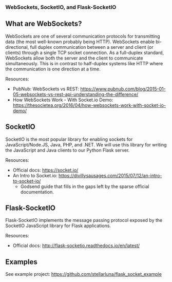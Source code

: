 ### WebSockets, SocketIO, and Flask-SocketIO

## What are WebSockets?

WebSockets are one of several communication protocols for transmitting data (the
most well-known probably being HTTP). WebSockets enable bi-directional, full duplex
communication between a server and client (or clients) through a single TCP socket
connection. As a full-duplex standard, WebSockets allow both the server and the
client to communicate simultaneously. This is in contrast to half-duplex systems
like HTTP where the communication is one direction at a time.

Resources:

- PubNub: WebSockets vs REST: https://www.pubnub.com/blog/2015-01-05-websockets-vs-rest-api-understanding-the-difference/
- How WebSockets Work - With Socket.io Demo: https://thesocietea.org/2016/04/how-websockets-work-with-socket-io-demo/

## SocketIO

SocketIO is the most popular library for enabling sockets for JavaScript/Node.JS,
Java, PHP, and .NET. We will use this library for writing the JavaScript and Java
clients to our Python Flask server.

Resources:
- Official docs: https://socket.io/
- An Intro to Socket.io: https://divillysausages.com/2015/07/12/an-intro-to-socket-io/
    - Godsend guide that fills in the gaps left by the sparse official documentation.

## Flask-SocketIO

Flask-SocketIO implements the message passing protocol exposed by the SocketIO
JavaScript library for Flask applications.

Resources:

- Official docs: http://flask-socketio.readthedocs.io/en/latest/

## Examples

See example project: https://github.com/stellarluna/flask_socket_example
